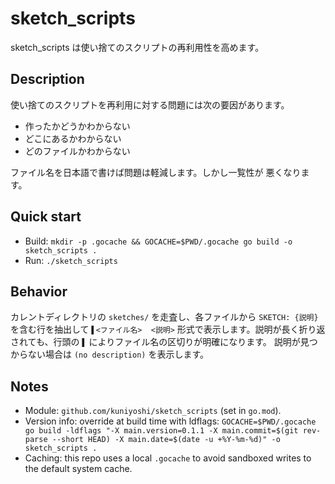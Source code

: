 sketch_scripts
==============

sketch_scripts は使い捨てのスクリプトの再利用性を高めます。

Description
-----------

使い捨てのスクリプトを再利用に対する問題には次の要因があります。

- 作ったかどうかわからない
- どこにあるかわからない
- どのファイルかわからない

ファイル名を日本語で書けば問題は軽減します。しかし一覧性が
悪くなります。

Quick start
-----------

- Build: `mkdir -p .gocache && GOCACHE=$PWD/.gocache go build -o sketch_scripts .`
- Run: `./sketch_scripts`

Behavior
--------

カレントディレクトリの `sketches/` を走査し、各ファイルから `SKETCH: {説明}` を含む行を抽出して
`▌<ファイル名>  <説明>` 形式で表示します。説明が長く折り返されても、行頭の `▌` によりファイル名の区切りが明確になります。
説明が見つからない場合は `(no description)` を表示します。

Notes
-----

- Module: `github.com/kuniyoshi/sketch_scripts` (set in `go.mod`).
- Version info: override at build time with ldflags:
  `GOCACHE=$PWD/.gocache go build -ldflags "-X main.version=0.1.1 -X main.commit=$(git rev-parse --short HEAD) -X main.date=$(date -u +%Y-%m-%d)" -o sketch_scripts .`
- Caching: this repo uses a local `.gocache` to avoid sandboxed writes to the default system cache.
